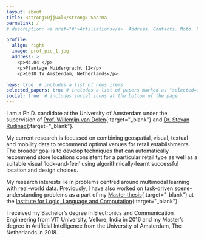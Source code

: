 ```yaml
---
layout: about
title: <strong>Ujjwal</strong> Sharma
permalink: /
# description: <a href="#">Affiliations</a>. Address. Contacts. Moto. Etc.

profile:
  align: right
  image: prof_pic_1.jpg
  address: >
    <p>M4.04 </p>
    <p>Plantage Muidergracht 12</p>
    <p>1018 TV Amsterdam, Netherlands</p>

news: true  # includes a list of news items
selected_papers: true # includes a list of papers marked as "selected={true}"
social: true  # includes social icons at the bottom of the page
---
```


I am a Ph.D. candidate at the University of Amsterdam under the supervision of [Prof. Willemijn van Dolen](https://www.uva.nl/en/profile/d/o/w.m.vandolen/w.m.vandolen.html){:target="\_blank"} and [Dr. Stevan Rudinac](https://www.uva.nl/profile/r/u/s.rudinac/s.rudinac.html){:target="\_blank"}.

My current research is focussed on combining geospatial, visual, textual and mobility data to recommend optimal venues for retail establishments. The broader goal is to develop techniques that can automatically recommend store locations consistent for a particular retail type as well as a suitable visual ‘look-and-feel’ using algorithmically-learnt successful location and design choices. 

My research interests lie in problems centred around multimodal learning with real-world data. Previously, I have also worked on task-driven scene-understanding problems as a part of my [Master thesis](https://esc.fnwi.uva.nl/thesis/centraal/files/f2119681021.pdf){:target="\_blank"} at the [Institute for Logic, Language and Computation](https://www.illc.uva.nl/){:target="\_blank"}.

I received my Bachelor’s degree in Electronics and Communication Engineering from VIT University, Vellore, India in 2016 and my Master’s degree in Artificial Intelligence from the University of Amsterdam, The Netherlands in 2018.

